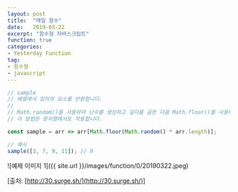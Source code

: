 ```yaml
---
layout: post
title:  "매일 함수"
date:   2019-03-22
excerpt: "함수형 자바스크립트"
function: true
categories:
- Yesterday Function
tag:
- 함수형
- javascript
---
```


```javascript
// sample
// 배열에서 임의의 요소를 반환합니다.
//
// Math.random()을 사용하여 난수를 생성하고 길이를 곱한 다음 Math.floor()를 사용하여 가장 가까운 정수로 반올림합니다.
// 이 방법은 문자열에서도 작동합니다.

const sample = arr => arr[Math.floor(Math.random() * arr.length)];

// 예시
sample([3, 7, 9, 11]); // 9
```

![예제 이미지 1]({{ site.url }}/images/function/0/20190322.jpeg)

[출처: [http://30.surge.sh/](http://30.surge.sh/)]
